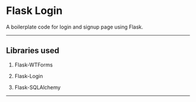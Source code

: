 # Flask Login

A boilerplate code for login and signup page using Flask.

---

## Libraries used

1. Flask-WTForms

2. Flask-Login

3. Flask-SQLAlchemy

---